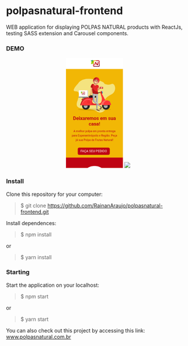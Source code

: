 # polpasnatural-frontend
WEB application for displaying POLPAS NATURAL products with ReactJs, testing SASS extension and Carousel components.
 
 ### DEMO
 
 <p align="center">
<img  src="https://github.com/RainanAraujo/polpasnatural-frontend/blob/master/demo/gifMobile.gif" height="300"/>
<img  src="https://github.com/RainanAraujo/polpasnatural-frontend/blob/master/demo/gifDesktop.gif" height="300"/>
 </p>
 
### Install
Clone this repository for your computer:

> $ git clone https://github.com/RainanAraujo/polpasnatural-frontend.git

Install dependences:

> $ npm install 

or

> $ yarn install

### Starting

Start the application on your localhost:

> $ npm start

or

> $ yarn start



You can also check out this project by accessing this link: www.polpasnatural.com.br
